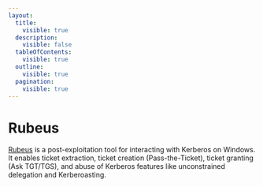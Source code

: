 ```yaml
---
layout:
  title:
    visible: true
  description:
    visible: false
  tableOfContents:
    visible: true
  outline:
    visible: true
  pagination:
    visible: true
---
```


# Rubeus

[Rubeus](https://github.com/GhostPack/Rubeus) is a post-exploitation tool for interacting with Kerberos on Windows. It enables ticket extraction, ticket creation (Pass-the-Ticket), ticket granting (Ask TGT/TGS), and abuse of Kerberos features like unconstrained delegation and Kerberoasting.
